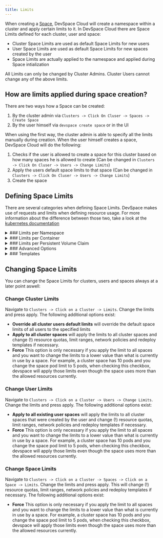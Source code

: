```yaml
---
title: Limits
---
```


When creating a [Space](../../cloud/spaces/what-are-spaces), DevSpace Cloud will create a namespace within a cluster and apply certain limits to it. In DevSpace Cloud there are Space Limits defined for each cluster, user and space:
- Cluster Space Limits are used as default Space Limits for new users 
- User Space Limits are used as default Space Limits for new spaces created by the user 
- Space Limits are actually applied to the namespace and applied during Space intialization

All Limits can only be changed by Cluster Admins. Cluster Users cannot change any of the above limits.

## How are limits applied during space creation?

There are two ways how a Space can be created:
1. By the cluster admin via `Clusters -> Click On Cluser -> Spaces -> Create Space`
2. By the user himself via `devspace create space` or in the UI

When using the first way, the cluster admin is able to specify all the limits manually during creation. When the user himself creates a space, DevSpace Cloud will do the following:
1. Checks if the user is allowed to create a space for this cluster based on how many spaces he is allowed to create (Can be changed in `Clusters -> Click On Cluser -> Users -> Change Limits`)
2. Apply the users default space limits to that space (Can be changed in `Clusters -> Click On Cluser -> Users -> Change Limits`)
3. Create the space

## Defining Space Limits

There are several categories when defining Space Limits. DevSpace makes use of requests and limits when defining resource usage. For more information about the difference between those two, take a look at the [kubernetes documentation](https://kubernetes.io/docs/concepts/configuration/manage-compute-resources-container/#resource-requests-and-limits-of-pod-and-container)

<details>
<summary>
### Limits per Namespace
</summary>
Limits in this section apply to the complete Space and are enforced through a [Resource Quota](https://kubernetes.io/docs/concepts/policy/resource-quotas/). 

**Max Limit CPU**: The max sum allowed of cores limits defined on all containers per namespace  
**Max Limit Memory**: The max sum allowed of memory limits defined on all containers per namespace  
**Max Limit Ephemeral Storage**: The max sum allowed of [ephemeral storage](https://kubernetes.io/docs/concepts/configuration/manage-compute-resources-container/#local-ephemeral-storage) limits defined on all containers per namespace  
**Max Requests CPU**: The max sum allowed of cores requests defined on all containers per namespace  
**Max Requests Memory**: The max sum allowed of memory requests defined on all containers per namespace  
**Max Requests Ephemeral Storage**: The max sum allowed of [ephemeral storage](https://kubernetes.io/docs/concepts/configuration/manage-compute-resources-container/#local-ephemeral-storage) requests defined on all containers per namespace  
**Max Requests Storage**: The max sum allowed of all requested storage trough persistent volume claims in a namespace  
**Max Pods**: The max number of pods allowed in a namespace  
**Max Services**: The max number of services allowed in a namespace  
**Max Persistent Volumes Claims**: The max number of persistent volume claims allowed in a namespace  
**Max Secrets**: The max number of secrets allowed in a namespace  
**Max Config Maps**: The max number of config maps allowed in a namespace  
**Max Ingresses**: The max number of ingresses allowed in a namespace  
**Max Roles**: The max number of roles allowed in a namespace  
**Max Roles Bindings**: The max number of roles bindings allowed in a namespace  
**Max Service Accounts**: The max number of service accounts allowed in a namespace  
**Custom resourcequota limits**: Custom resource quota limits that will be appended to the `spec.hard` section of the created resource quota (e.g. "count/customresource=10,count/customresource2=10")

</details>

<details>
<summary>
### Limits per Container
</summary>
Limits in this section apply to individually deployed containers and are enforced through a [Limit Range](https://kubernetes.io/docs/concepts/policy/limit-range/). 

**Default Limit CPU**: The default cpu limits to use if no limits is defined for the container  
**Default Limit Memory**: The default memory limits to use if no limits is defined for the container  
**Default Limit Ephemeral Storage** The default [ephemeral storage](https://kubernetes.io/docs/concepts/configuration/manage-compute-resources-container/#local-ephemeral-storage) limits to use if no limits is defined for the container  
**Default Requests CPU**: The default cpu requests to use if no reuests is defined for the container  
**Default Requests Memory**: The default memory requests to use if no requests is defined for the container  
**Default Requests Ephemeral Storage** The default [ephemeral storage](https://kubernetes.io/docs/concepts/configuration/manage-compute-resources-container/#local-ephemeral-storage) requests to use if no requests is defined for the container  
**Max Container CPU**: Maximum amount of cores allowed per container  
**Max Container Memory**: Maxmimum amount of memory allowed per container  
**Max Container Ephemeral Storage** Maxmimum amount of ephemeral storage allowed per container  
**Min Requests Container CPU**: The minimum requests allowed for container cpu  
**Min Requests Container Memory**: The minimum requests allowed for container memory  
**Min Requests Container Ephemeral Storage**: The minimum requests allowed for ephemeral Storage  
**Min Container CPU**: The minimum limits allowed for container cpu (Enforced by admission controller)  
**Min Container Memory**: The minimum limits allowed for container memory (Enforced by admission controller)  
**Min Container Ephemeral Storage**: The minimum limits allowed for ephemeral storage (Enforced by admission controller)  

</details>
<details>
<summary>
### Limits per Persistent Volume Claim
</summary>

Limits in this sections apply to each [persistent volume claim](https://kubernetes.io/docs/concepts/storage/persistent-volumes/#lifecycle-of-a-volume-and-claim) and are enforced through a [Limit Range](https://kubernetes.io/docs/concepts/policy/limit-range/).  

**Max Limit Persistent Volume Claim**: The maximum limit of requested storage per persistent volume claim  
**Min Limit Persistent Volume Claim**: The minimum limit of requested storage per persistent volume claim  

</details>


<details>
<summary>
### Advanced Options
</summary>

**Enable Network Policy**: Deploys a network policy for the space that disallows pods in the namespace to communicate with other namespaces  
**Enable Admission Controller**: Marks the namespace for the admission controller to check for certain security problems within container specifications and enforces some limits  
**Enable Limit Range**: Deploys a limit range object into the space that enforces default limits and limits per container and persistent volume claim  
**Enable Resource Quota**: Deploys a resource quota object into the space that enforces namespace limits  
**Use Cluster Role for Service Account**: Uses the given cluster role to create a rolebinding for the default and user service account in the space  
**Use Ingress Class for ingresses**: Enforces the specified ingress class for all ingresses in the space  
**Allow all ingress hosts in namespace**: If true allows the user to specify any host in an ingress. If false only hosts that are added in the `Domains` are allowed as hosts for ingresses. Domains can only be added by cluster admins or are added by default if a cluster default space domain is configured.  
**Skip Admission controller pod security checks**: If false the admission controller skips potential security issue checks on deployed pods  
**Max Pod Container**: The maximum number of containers allowed per pod (Enforced by admission controller)  
**Max pod termination grace period in seconds**: The maximum allowed number of seconds to wait if a pod should be terminated  
**Pod Egress Bandwidth**: If specified automatically enforces the annotation "kubernetes.io/egress-bandwidth" on each deployed pod  
**Pod Ingress Bandwidth**: If specified automatically enforces the annotation "kubernetes.io/ingress-bandwidth" on each deployed pod  
**Empty Dir Storage Allowed**: If true allows pods to specify an empty dir volume (enforced by admission controller)  
**Empty Dir Storage Default Size**: The default size of the empty dir volume if none specified (enforced by admission controller)  
**Empty Dir Storage Max Size**: The maximum size allowed for empty dir volumes (enforced by admission controller)  
**Set Node Selector for pods**: Automatically makes sure the following node selector is set for each deployed pod (e.g. devspace.cloud/type=limited)  
**Set Tolerations for pods**: Automatically makes sure the following tolerations are set for each deployed pod (e.g. devspace.cloud/taint=limited)  

</details>

<details>
<summary>
### Templates
</summary>

In this section you can define any kubernetes resources that will be deployed at space creation. You can define pods, custom service accounts, role bindings, custom resources etc. here. The resources will be deployed via `kubectl apply -f` on space creation.  

</details>

## Changing Space Limits

You can change the Space Limits for clusters, users and spaces always at a later point aswell:

### Change Cluster Limits

Navigate to `Clusters -> Click on a Cluster -> Limits`. Change the limits and press apply. The following additional options exist:
- **Override all cluster users default limits** will override the default space limits of all users to the specified limits
- **Apply to all cluster spaces** will apply the limits to all cluster spaces and change (!) resource quotas, limit ranges, network policies and redeploy templates if necessary.
- **Force** This option is only necessary if you apply the limit to all spaces and you want to change the limits to a lower value than what is currently in use by a space. For example, a cluster space has 10 pods and you change the space pod limit to 5 pods, when checking this checkbox, devspace will apply those limits even though the space uses more than the allowed resources currently.

### Change User Limits

Navigate to `Clusters -> Click on a Cluster -> Users -> Change Limits`. Change the limits and press apply. The following additional options exist:
- **Apply to all existing user spaces** will apply the limits to all cluster spaces that were created by the user and change (!) resource quotas, limit ranges, network policies and redeploy templates if necessary.
- **Force** This option is only necessary if you apply the limit to all spaces and you want to change the limits to a lower value than what is currently in use by a space. For example, a cluster space has 10 pods and you change the space pod limit to 5 pods, when checking this checkbox, devspace will apply those limits even though the space uses more than the allowed resources currently.

### Change Space Limits

Navigate to `Clusters -> Click on a Cluster -> Spaces -> Click on a Space -> Limits`. Change the limits and press apply. This will change (!) resource quotas, limit ranges, network policies and redeploy templates if necessary. The following additional options exist:
- **Force** This option is only necessary if you apply the limit to all spaces and you want to change the limits to a lower value than what is currently in use by a space. For example, a cluster space has 10 pods and you change the space pod limit to 5 pods, when checking this checkbox, devspace will apply those limits even though the space uses more than the allowed resources currently.
